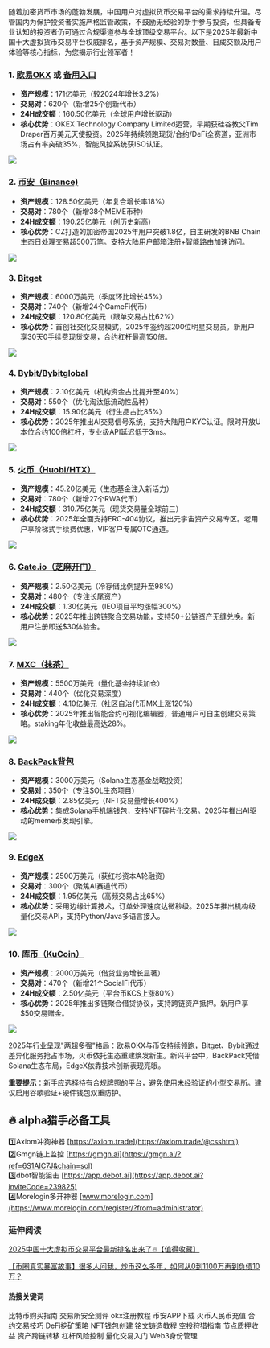 随着加密货币市场的蓬勃发展，中国用户对虚拟货币交易平台的需求持续升温。尽管国内为保护投资者实施严格监管政策，不鼓励无经验的新手参与投资，但具备专业认知的投资者仍可通过合规渠道参与全球顶级交易平台。以下是2025年最新中国十大虚拟货币交易平台权威排名，基于资产规模、交易对数量、日成交额及用户体验等核心指标，为您揭示行业领军者！

### 1. [欧易OKX](https://www.okx.com/zh-hans/join/74873351) 或 [备用入口](https://www.chouyi.world/zh-hans/join/18639032) 
- **资产规模**：171亿美元（较2024年增长3.2%）
- **交易对**：620个（新增25个创新代币）
- **24H成交额**：160.50亿美元（全球用户增长驱动）
- **核心优势**：OKEX Technology Company Limited运营，早期获硅谷教父Tim Draper百万美元天使投资。2025年持续领跑现货/合约/DeFi全赛道，亚洲市场占有率突破35%，智能风控系统获ISO认证。

[![](https://fe095ec.webp.li/top-10-exchanges-001.jpg)](https://www.chouyi.world/zh-hans/join/18639032)

### 2. [币安（Binance)](https://accounts.binance.com/zh-CN/register?ref=36457687)
- **资产规模**：128.50亿美元（年复合增长率18%）
- **交易对**：780个（新增38个MEME币种）
- **24H成交额**：190.25亿美元（创历史新高）
- **核心优势**：CZ打造的加密帝国2025年用户突破1.8亿，自主研发的BNB Chain生态日处理交易超500万笔。支持大陆用户邮箱注册+智能路由加速访问。

[![](https://fe095ec.webp.li/top-10-exchanges-002.jpg)](https://accounts.binance.com/zh-CN/register?ref=36457687)

### 3. [Bitget](https://www.bitget.com/zh-CN/referral/register?from=referral&clacCode=VRNEYUTR)
- **资产规模**：6000万美元（季度环比增长45%）
- **交易对**：740个（新增24个GameFi代币）
- **24H成交额**：120.80亿美元（跟单交易占比62%）
- **核心优势**：首创社交化交易模式，2025年签约超200位明星交易员。新用户享30天0手续费现货交易，合约杠杆最高150倍。

[![](https://fe095ec.webp.li/top-10-exchanges-003.jpg)](https://www.bitget.com/zh-CN/referral/register?from=referral&clacCode=VRNEYUTR)

### 4. [Bybit/Bybitglobal](https://www.bybitglobal.com/zh-MY/invite/?ref=VMKORMM)
- **资产规模**：2.10亿美元（机构资金占比提升至40%）
- **交易对**：550个（优化淘汰低流动性品种）
- **24H成交额**：15.90亿美元（衍生品占比85%）
- **核心优势**：2025年推出AI交易信号系统，支持大陆用户KYC认证。限时开放U本位合约100倍杠杆，专业级API延迟低于3ms。

[![](https://fe095ec.webp.li/top-10-exchanges-004.jpg)](https://www.bybitglobal.com/zh-MY/invite/?ref=VMKORMM)

### 5. [火币（Huobi/HTX）](https://www.htx.com/invite/zh-cn/1f?invite_code=whf45223)
- **资产规模**：45.20亿美元（生态基金注入新活力）
- **交易对**：780个（新增27个RWA代币）
- **24H成交额**：310.75亿美元（现货交易量全球前三）
- **核心优势**：2025年全面支持ERC-404协议，推出元宇宙资产交易专区。老用户享阶梯式手续费优惠，VIP客户专属OTC通道。

[![](https://fe095ec.webp.li/top-10-exchanges-005.jpg)](https://www.htx.com/invite/zh-cn/1f?invite_code=whf45223)

### 6. [Gate.io（芝麻开门）](https://www.gate.io/zh/signup?ref_type=103&ref=A1ERAQ)
- **资产规模**：2.50亿美元（冷存储比例提升至98%）
- **交易对**：480个（专注长尾资产）
- **24H成交额**：1.30亿美元（IEO项目平均涨幅300%）
- **核心优势**：2025年推出跨链聚合交易功能，支持50+公链资产无缝兑换。新用户注册即送$30体验金。

[![](https://fe095ec.webp.li/top-10-exchanges-006.jpg)](https://www.gate.io/zh/signup?ref_type=103&ref=A1ERAQ)

### 7. [MXC（抹茶）](https://www.mexc.com/zh-MY/register?inviteCode=1Xxr)
- **资产规模**：5500万美元（量化基金持续加仓）
- **交易对**：440个（优化交易深度）
- **24H成交额**：4.10亿美元（社区自治代币MX上涨120%）
- **核心优势**：2025年推出智能合约可视化编辑器，普通用户可自主创建交易策略。staking年化收益最高达28%。

[![](https://fe095ec.webp.li/top-10-exchanges-007.jpg)](https://www.mexc.com/zh-MY/register?inviteCode=1Xxr)

### 8. [BackPack背包](https://backpack.exchange/join/f39afd53-3c6f-451f-96d8-20baa907055e)
- **资产规模**：3000万美元（Solana生态基金战略投资）
- **交易对**：350个（专注SOL生态项目）
- **24H成交额**：2.85亿美元（NFT交易量增长400%）
- **核心优势**：集成Solana手机端钱包，支持NFT碎片化交易。2025年推出AI驱动的meme币发现引擎。

[![](https://fe095ec.webp.li/top-10-exchanges-008.jpg)](https://backpack.exchange/join/f39afd53-3c6f-451f-96d8-20baa907055e)

### 9. [EdgeX](https://www.edgex.exchange/zh-CN?commendcode=757315150&lang=zh-CN)
- **资产规模**：2500万美元（获红杉资本A轮融资）
- **交易对**：300个（聚焦AI赛道代币）
- **24H成交额**：1.95亿美元（高频交易占比65%）
- **核心优势**：采用边缘计算技术，订单处理速度达微秒级。2025年推出机构级量化交易API，支持Python/Java多语言接入。

[![](https://fe095ec.webp.li/top-10-exchanges-009.jpg)](https://www.edgex.exchange/zh-CN?commendcode=757315150&lang=zh-CN)

### 10. [库币（KuCoin）](https://www.kucoin.com/zh-hant)
- **资产规模**：2000万美元（借贷业务增长显著）
- **交易对**：470个（新增21个SocialFi代币）
- **24H成交额**：2.50亿美元（平台币KCS上涨80%）
- **核心优势**：2025年推出多链聚合借贷协议，支持跨链资产抵押。新用户享$50交易赠金。

[![](https://fe095ec.webp.li/top-10-exchanges-010.jpg)](https://www.kucoin.com/zh-hant)

2025年行业呈现"两超多强"格局：欧易OKX与币安持续领跑，Bitget、Bybit通过差异化服务抢占市场，火币依托生态重建焕发新生。新兴平台中，BackPack凭借Solana生态布局，EdgeX依靠技术创新表现亮眼。

**重要提示**：新手应选择持有合规牌照的平台，避免使用未经验证的小型交易所。建议启用谷歌验证+硬件钱包双重防护。

## 🔥  alpha猎手必备工具
1️⃣Axiom冲狗神器 [https://axiom.trade](https://axiom.trade/@csshtml)  
2️⃣Gmgn链上监控 [https://gmgn.ai](https://gmgn.ai/?ref=6S1AIC7J&chain=sol)  
3️⃣dbot智能狙击 [https://app.debot.ai](https://app.debot.ai?inviteCode=239825)  
4️⃣Morelogin多开神器 [www.morelogin.com](https://www.morelogin.com/register/?from=administrator)  

### 延伸阅读
[2025中国十大虚拟币交易平台最新排名出来了🔥【值得收藏】](https://btc8848.com/top-10-exchanges/)

[【币圈真实暴富故事】很多人问我，炒币这么多年，如何从0到1100万再到负债10万？](https://heiyetouzi.xyz/biquanstory001/)

#### 热搜关键词
比特币购买指南 交易所安全测评 okx注册教程 币安APP下载 火币人民币充值 合约交易技巧 DeFi挖矿策略 NFT钱包创建 铭文铸造教程 空投狩猎指南 节点质押收益 资产跨链转移 杠杆风险控制 量化交易入门 Web3身份管理
